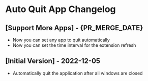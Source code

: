 # Auto Quit App Changelog

## [Support More Apps] - {PR_MERGE_DATE}

- Now you can set any app to quit automatically
- Now you can set the time interval for the extension refresh

## [Initial Version] - 2022-12-05

- Automatically quit the application after all windows are closed
